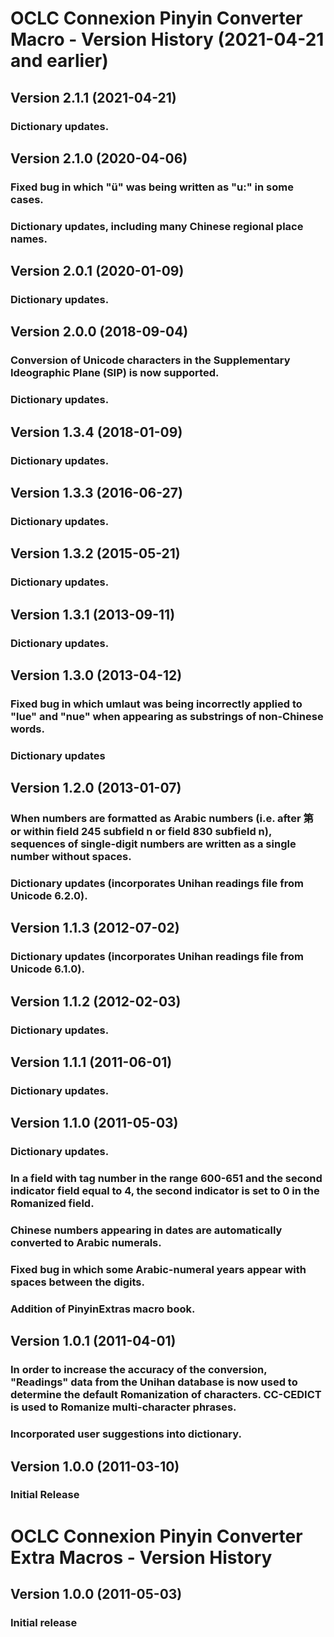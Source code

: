 # OCLC Connexion Pinyin Converter Macro - Version History (2021-04-21 and earlier)
## Version 2.1.1 (2021-04-21)
### Dictionary updates.
## Version 2.1.0 (2020-04-06)
### Fixed bug in which "ü" was being written as "u:" in some cases.
### Dictionary updates, including many Chinese regional place names.
## Version 2.0.1 (2020-01-09)
### Dictionary updates.
## Version 2.0.0 (2018-09-04)
### Conversion of Unicode characters in the Supplementary Ideographic Plane (SIP) is now supported.
### Dictionary updates.
## Version 1.3.4 (2018-01-09)
### Dictionary updates.
## Version 1.3.3 (2016-06-27)
### Dictionary updates.
## Version 1.3.2 (2015-05-21)
### Dictionary updates.
## Version 1.3.1 (2013-09-11)
### Dictionary updates.
## Version 1.3.0 (2013-04-12)
### Fixed bug in which umlaut was being incorrectly applied to "lue" and "nue" when appearing as substrings of non-Chinese words.
### Dictionary updates
## Version 1.2.0 (2013-01-07)
### When numbers are formatted as Arabic numbers (i.e. after 第 or within field 245 subfield n or field 830 subfield n), sequences of single-digit numbers are written as a single number without spaces.
### Dictionary updates (incorporates Unihan readings file from Unicode 6.2.0).
## Version 1.1.3 (2012-07-02)
### Dictionary updates (incorporates Unihan readings file from Unicode 6.1.0).
## Version 1.1.2 (2012-02-03)
### Dictionary updates.
## Version 1.1.1 (2011-06-01)
### Dictionary updates.
## Version 1.1.0 (2011-05-03)
### Dictionary updates.
### In a field with tag number in the range 600-651 and the second indicator field equal to 4, the second indicator is set to 0 in the Romanized field.
### Chinese numbers appearing in dates are automatically converted to Arabic numerals.
### Fixed bug in which some Arabic-numeral years appear with spaces between the digits.
### Addition of PinyinExtras macro book. 
## Version 1.0.1 (2011-04-01)
### In order to increase the accuracy of the conversion, "Readings" data from the Unihan database is now used to determine the default Romanization of characters. CC-CEDICT is used to Romanize multi-character phrases.
### Incorporated user suggestions into dictionary.
## Version 1.0.0 (2011-03-10)
### Initial Release
# OCLC Connexion Pinyin Converter Extra Macros - Version History
## Version 1.0.0 (2011-05-03)
### Initial release

